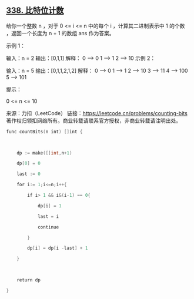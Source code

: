 ##  [338. 比特位计数](https://leetcode.cn/problems/counting-bits/)

给你一个整数 n ，对于 0 <= i <= n 中的每个 i ，计算其二进制表示中 1 的个数 ，返回一个长度为 n + 1 的数组 ans 作为答案。

示例 1：

输入：n = 2
输出：[0,1,1]
解释：
0 --> 0
1 --> 1
2 --> 10
示例 2：

输入：n = 5
输出：[0,1,1,2,1,2]
解释：
0 --> 0
1 --> 1
2 --> 10
3 --> 11
4 --> 100
5 --> 101
 

提示：

0 <= n <= 10

来源：力扣（LeetCode）
链接：https://leetcode.cn/problems/counting-bits
著作权归领扣网络所有。商业转载请联系官方授权，非商业转载请注明出处。

```go
func countBits(n int) []int {

  

    dp := make([]int,n+1)

    dp[0] = 0

    last := 0

    for i:= 1;i<=n;i++{

        if i> 1 && i&(i-1) == 0{

            dp[i] = 1

            last = i

            continue

        }

        dp[i] = dp[i -last] + 1

    }

  

    return dp

}
```
